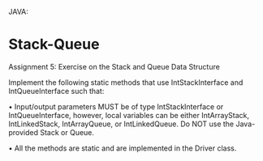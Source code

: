 JAVA: 
# Stack-Queue

Assignment 5: Exercise on the Stack and Queue Data Structure 

Implement the following static methods that use IntStackInterface and IntQueueInterface such that:

•	Input/output parameters MUST be of type IntStackInterface or IntQueueInterface, however, local variables can be either IntArrayStack, IntLinkedStack, IntArrayQueue, or IntLinkedQueue.  Do NOT use the Java-provided Stack or Queue.

•	All the methods are static and are implemented in the Driver class.
